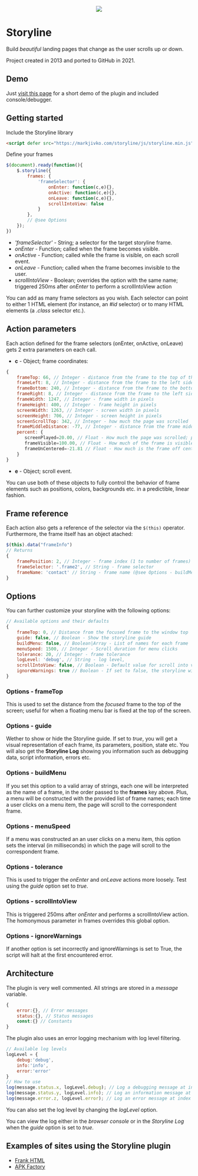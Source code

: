 <p align="center">
    <a href="https://markjivko.com/storyline/">
        <img src="https://repository-images.githubusercontent.com/387865658/8abb374b-b1b6-40f3-9358-73c77143fef3"/>
    </a>
</p>

Storyline
=========

Build *beautiful* landing pages that change as the user scrolls up or down.

Project created in 2013 and ported to GitHub in 2021.

Demo
----
Just [visit this page](https://markjivko.com/storyline) for a short demo of the plugin and included console/debugger.

Getting started
---------------
Include the Storyline library
```HTML
<script defer src="https://markjivko.com/storyline/js/storyline.min.js"></script>
```

Define your frames
```JavaScript
$(document).ready(function(){
    $.storyline({
        frames: {
            'frameSelector': {
                onEnter: function(c,e){},
                onActive: function(c,e){},
                onLeave: function(c,e){},
                scrollIntoView: false
            }
        },
        // @see Options
    });
})
```

*  *'frameSelector'* - String; a selector for the target storyline frame.
*  *onEnter* - Function; called when the frame becomes visible.
*  *onActive* - Function; called while the frame is visible, on each scroll event.
*  *onLeave* - Function; called when the frame becomes invisible to the user.
*  *scrollIntoView* - Boolean; overrides the option with the same name; triggered 250ms after *onEnter* to perform a scrollIntoView action

You can add as many frame selectors as you wish. Each selector can point to 
either 1 HTML element (for instance, an *#id* selector) or to many HTML elements
(a *.class* selector etc.).

Action parameters
-----------------
Each action defined for the frame selectors (onEnter, onActive, onLeave) gets 
2 extra parameters on each call.

*  __c__ - Object; frame coordinates:

```JavaScript
{
    frameTop: 66, // Integer - distance from the frame to the top of the page (@see Options - frameTop)
    frameLeft: 8, // Integer - distance from the frame to the left side of the page
    frameBottom: 240, // Integer - distance from the frame to the bottom of the page
    frameRight: 8, // Integer - distance from the frame to the left side of the page
    frameWidth: 1247, // Integer - frame width in pixels
    frameHeight: 400, // Integer - frame height in pixels
    screenWidth: 1263, // Integer - screen width in pixels
    screenHeight: 706, // Integer - screen height in pixels
    screenScrollTop: 342, // Integer - how much the page was scrolled
    frameMiddleDistance: -77, // Integer - distance from the frame middle to the center of the screen
    percent: {
       screenPlayed=20.00, // Float - How much the page was scrolled; percent
       frameVisible=100.00, // Float - How much of the frame is visible; percent
       frameUnCentered=-21.81 // Float - How much is the frame off center; percent, -100 to +100
    }
}
```
* __e__ - Object; scroll event.

You can use both of these objects to fully control the behavior of frame elements such as positions, 
colors, backgrounds etc. in a predictible, linear fashion.

Frame reference
---------------
Each action also gets a reference of the selector via the ```$(this)``` operator.
Furthermore, the frame itself has an object atached:
```JavaScript
$(this).data("frameInfo")
// Returns
{
    framePosition: 2, // Integer - frame index (1 to number of frames)
    frameSelector: '.frame2', // String - frame selector
    frameName: 'contact' // String - frame name (@see Options - buildMenu)
}
```

Options
-------
You can further customize your storyline with the following options:
```JavaScript
// Available options and their defaults
{
    frameTop: 0, // Distance from the focused frame to the window top
    guide: false, // Boolean - Show the storyline guide 
    buildMenu: false, // Boolean|Array - List of names for each frame
    menuSpeed: 1500, // Integer - Scroll duration for menu clicks
    tolerance: 20, // Integer - frame tolerance
    logLevel: 'debug', // String - log level,
    scrollIntoView: false, // Boolean - Default value for scroll into view
    ignoreWarnings: true // Boolean - If set to false, the storyline will fail on each error
}
```

### Options - frameTop
This is used to set the distance from the *focused* frame to the top of the screen; useful for when a floating 
menu bar is fixed at the top of the screen.

### Options - guide
Wether to show or hide the Storyline guide.
If set to *true*, you will get a visual representation of each frame, its parameters, position, state etc.
You will also get the __Storyline Log__ showing you information such as debugging data, script information, errors etc.

### Options - buildMenu
If you set this option to a valid array of strings, each one will be interpreted as the name of a frame, in the order 
passed to the __frames__ key above. Plus, a menu will be constructed with the provided list of frame names; each time a 
user clicks on a menu item, the page will scroll to the correspondent frame.

### Options - menuSpeed
If a menu was constructed an an user clicks on a menu item, this option sets the interval (in milliseconds) in which the 
page will scroll to the correspondent frame.

### Options - tolerance
This is used to trigger the *onEnter* and *onLeave* actions more loosely. Test using the *guide* option set to *true*.

### Options - scrollIntoView
This is triggered 250ms after *onEnter* and performs a scrollIntoView action. The homonymous parameter in frames overrides this global option.

### Options - ignoreWarnings
If another option is set incorrectly and ignoreWarnings is set to True, the script will halt at the first encountered 
error.

Architecture
------------
The plugin is very well commented.
All strings are stored in a *message* variable.
```JavaScript
{
    error:{}, // Error messages
    status:{}, // Status messages
    const:{} // Constants
}
```

The plugin also uses an error logging mechanism with log level filtering.
```JavaScript
// Available log levels
logLevel = {
    debug:'debug',
    info:'info',
    error:'error'
}
// How to use
log(message.status.x, logLevel.debug); // Log a debugging message at index "x"
log(message.status.y, logLevel.info); // Log an information message at index "y"
log(message.error.z, logLevel.error); // Log an error message at index "z"
```
You can also set the log level by changing the *logLevel* option.

You can view the log either in the *browser console* or in the *Storyline Log* when the *guide* option 
is set to *true*.

Examples of sites using the Storyline plugin
--------------------------------------------
* [Frank HTML](https://frank.stephino.com)
* [APK Factory](https://markjivko.com/apk-factory/)
